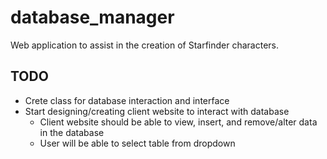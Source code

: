 # database_manager
Web application to assist in the creation of Starfinder characters. 

## TODO

* Crete class for database interaction and interface
* Start designing/creating client website to interact with database
    * Client website should be able to view, insert, and remove/alter data in the database
    * User will be able to select table from dropdown 

